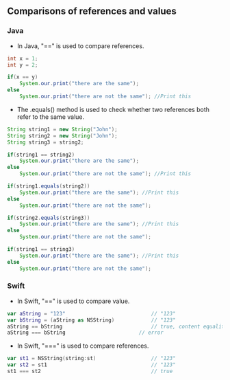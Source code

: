## Comparisons of references and values

### Java

- In Java, "==" is used to compare references.
```Java
int x = 1;
int y = 2;

if(x == y)
	System.our.print("there are the same");
else
	System.our.print("there are not the same"); //Print this
```

- The .equals() method is used to check whether two references both refer to the same value.
```Java
String string1 = new String("John");
String string2 = new String("John");
String string3 = string2;

if(string1 == string2)
	System.our.print("there are the same");
else
	System.our.print("there are not the same"); //Print this

if(string1.equals(string2))
	System.our.print("there are the same"); //Print this
else
	System.our.print("there are not the same");

if(string2.equals(string3))
	System.our.print("there are the same"); //Print this
else
	System.our.print("there are not the same");

if(string1 == string3)
	System.our.print("there are the same"); //Print this
else
	System.our.print("there are not the same");
```

### Swift

- In Swift, "==" is used to compare value.
```Swift
var aString = "123"                            // "123"
var bString = (aString as NSString)            // "123"
aString == bString                             // true, content equality
aString === bString           		       // error
```

- In Swift, "===" is used to compare references.
```Swift
var st1 = NSString(string:st)                  // "123"
var st2 = st1                                  // "123"
st1 === st2                                    // true
```
